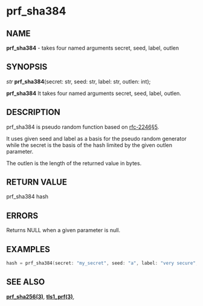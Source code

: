 # prf_sha384

## NAME

**prf_sha384** - takes four named arguments secret, seed, label, outlen
## SYNOPSIS

*str* **prf_sha384**(secret: str, seed: str, label: str, outlen: int);

**prf_sha384** It takes four named arguments secret, seed, label, outlen.

## DESCRIPTION

prf_sha384 is pseudo random function based on [rfc-2246§5](https://www.rfc-editor.org/rfc/rfc2246.html). 

It uses given seed and label as a basis for the pseudo random generator while the secret is the basis of the hash limited by the given outlen parameter. 

The outlen is the length of the returned value in bytes.


## RETURN VALUE

prf_sha384 hash

## ERRORS

Returns NULL when a given parameter is null.

## EXAMPLES

```cpp
hash = prf_sha384(secret: "my_secret", seed: "a", label: "very secure", outlenL 48);
```

## SEE ALSO

**[prf_sha256(3)](prf_sha256.md)**,
**[tls1_prf(3)](tls1_prf.md)**,
